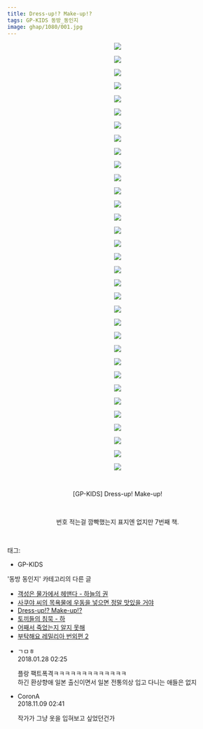 ```yaml
---
title: Dress-up!? Make-up!?
tags: GP-KIDS 동방_동인지
image: ghap/1080/001.jpg
---
```

<div class="article">
<p style="text-align: center; clear: none; float: none;"><img src="{{ site.nasurl }}/ghap/1080/001.jpg"/></p>
<p style="text-align: center; clear: none; float: none;"><img src="{{ site.nasurl }}/ghap/1080/002.jpg"/></p>
<p style="text-align: center; clear: none; float: none;"><img src="{{ site.nasurl }}/ghap/1080/003.jpg"/></p>
<p style="text-align: center; clear: none; float: none;"><img src="{{ site.nasurl }}/ghap/1080/004.jpg"/></p>
<p style="text-align: center; clear: none; float: none;"><img src="{{ site.nasurl }}/ghap/1080/005.jpg"/></p>
<p style="text-align: center; clear: none; float: none;"><img src="{{ site.nasurl }}/ghap/1080/006.jpg"/></p>
<p style="text-align: center; clear: none; float: none;"><img src="{{ site.nasurl }}/ghap/1080/007.jpg"/></p>
<p style="text-align: center; clear: none; float: none;"><img src="{{ site.nasurl }}/ghap/1080/008.jpg"/></p>
<p style="text-align: center; clear: none; float: none;"><img src="{{ site.nasurl }}/ghap/1080/009.jpg"/></p>
<p style="text-align: center; clear: none; float: none;"><img src="{{ site.nasurl }}/ghap/1080/010.jpg"/></p>
<p style="text-align: center; clear: none; float: none;"><img src="{{ site.nasurl }}/ghap/1080/011.jpg"/></p>
<p style="text-align: center; clear: none; float: none;"><img src="{{ site.nasurl }}/ghap/1080/012.jpg"/></p>
<p style="text-align: center; clear: none; float: none;"><img src="{{ site.nasurl }}/ghap/1080/013.jpg"/></p>
<p style="text-align: center; clear: none; float: none;"><img src="{{ site.nasurl }}/ghap/1080/014.jpg"/></p>
<p style="text-align: center; clear: none; float: none;"><img src="{{ site.nasurl }}/ghap/1080/015.jpg"/></p>
<p style="text-align: center; clear: none; float: none;"><img src="{{ site.nasurl }}/ghap/1080/016.jpg"/></p>
<p style="text-align: center; clear: none; float: none;"><img src="{{ site.nasurl }}/ghap/1080/017.jpg"/></p>
<p style="text-align: center; clear: none; float: none;"><img src="{{ site.nasurl }}/ghap/1080/018.jpg"/></p>
<p style="text-align: center; clear: none; float: none;"><img src="{{ site.nasurl }}/ghap/1080/019.jpg"/></p>
<p style="text-align: center; clear: none; float: none;"><img src="{{ site.nasurl }}/ghap/1080/020.jpg"/></p>
<p style="text-align: center; clear: none; float: none;"><img src="{{ site.nasurl }}/ghap/1080/021.jpg"/></p>
<p style="text-align: center; clear: none; float: none;"><img src="{{ site.nasurl }}/ghap/1080/022.jpg"/></p>
<p style="text-align: center; clear: none; float: none;"><img src="{{ site.nasurl }}/ghap/1080/023.jpg"/></p>
<p style="text-align: center; clear: none; float: none;"><img src="{{ site.nasurl }}/ghap/1080/024.jpg"/></p>
<p style="text-align: center; clear: none; float: none;"><img src="{{ site.nasurl }}/ghap/1080/025.jpg"/></p>
<p style="text-align: center; clear: none; float: none;"><img src="{{ site.nasurl }}/ghap/1080/026.jpg"/></p>
<p style="text-align: center; clear: none; float: none;"><img src="{{ site.nasurl }}/ghap/1080/027.jpg"/></p>
<p style="text-align: center; clear: none; float: none;"><img src="{{ site.nasurl }}/ghap/1080/028.jpg"/></p>
<p style="text-align: center; clear: none; float: none;"><img src="{{ site.nasurl }}/ghap/1080/029.jpg"/></p>
<p style="text-align: center; clear: none; float: none;"><img src="{{ site.nasurl }}/ghap/1080/030.jpg"/></p>
<p style="text-align: center; clear: none; float: none;"><img src="{{ site.nasurl }}/ghap/1080/031.jpg"/></p>
<p style="text-align: center; clear: none; float: none;"><img src="{{ site.nasurl }}/ghap/1080/032.jpg"/></p>
<p style="text-align: center; clear: none; float: none;"><img src="{{ site.nasurl }}/ghap/1080/033.jpg"/></p>
<p style="text-align: center; clear: none; float: none;"><br/></p>
<p style="text-align: center; clear: none; float: none;">[GP-KIDS] Dress-up! Make-up!</p>
<p style="text-align: center; clear: none; float: none;"><br/></p>
<p style="text-align: center; clear: none; float: none;">번호 적는걸 깜빡했는지 표지엔 없지만 7번째 책.</p>
<p><br/></p>
</div><div class="tagTrail">
<p>태그: </p>
<ul>
<li>GP-KIDS</li>
</ul>
</div><div class="another">
<p>'동방 동인지' 카테고리의 다른 글</p>
<ul>
<li><a href="/2016-07-25-ghap_1084">객성은 물가에서 헤맨다 - 하늘의 권</a></li>
<li><a href="/2016-07-24-ghap_1082">사쿠야 씨의 목욕물에 우동을 넣으면 정말 맛있을 거야</a></li>
<li><a href="/2016-07-24-ghap_1080">Dress-up!? Make-up!?</a></li>
<li><a href="/2016-07-24-ghap_1079">토끼들의 침묵 - 하</a></li>
<li><a href="/2016-07-24-ghap_1078">어째서 죽었는지 알지 못해</a></li>
<li><a href="/2016-07-24-ghap_1077">부탁해요 레밀리아 번외편 2</a></li>
</ul>
</div><div class="cb_module cb_fluid">
<div class="cb_wrt cb_profile">
<div class="comment">
<ul>
<li class="cb_thumb_off" id="comment15185174">
<div class="cb_comment_area">
<div class="cb_info_area">
<div class="cb_section">
<span class="cb_nick_name">ㄱㅁㅎ</span>
</div>
<div class="cb_section">
<span class="cb_date">2018.01.28 02:25 </span>
</div>
</div>
<div class="cb_dsc_comment">
<p class="cb_dsc">
											플랑 팩트폭격ㅋㅋㅋㅋㅋㅋㅋㅋㅋㅋㅋㅋㅋ<br/>
하긴 환상향애 일본 출신이면서 일본 전통의상 입고 다니는 애들은 없지
										</p>
</div>
</div></li>
<li class="cb_thumb_off" id="comment15370202">
<div class="cb_comment_area">
<div class="cb_info_area">
<div class="cb_section">
<span class="cb_nick_name">CoronA</span>
</div>
<div class="cb_section">
<span class="cb_date">2018.11.09 02:41 </span>
</div>
</div>
<div class="cb_dsc_comment">
<p class="cb_dsc">
											작가가 그냥 옷을 입혀보고 싶었던건가
										</p>
</div>
</div></li>
</ul>
</div>
</div><!-- commentList close -->
</div>